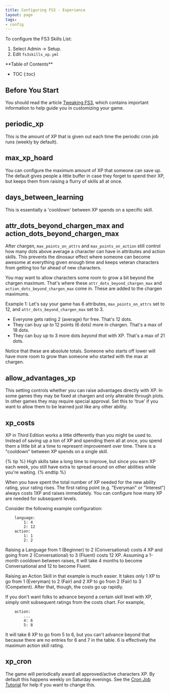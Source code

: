 ```yaml
---
title: Configuring FS3 - Experience
layout: page
tags:
- config
---
```


To configure the FS3 Skills List:

1. Select Admin -> Setup.
2. Edit `fs3skills_xp.yml`

<div id="inline_toc" markdown="1">
**Table of Contents**

* TOC
{:toc}
</div>

## Before You Start

You should read the article [Tweaking FS3](http://aresmush.com/fs3/fs3-3/tweaking-fs3.html), which contains important information to help guide you in customizing your game.

## periodic_xp

This is the amount of XP that is given out each time the periodic cron job runs (weekly by default).

## max_xp_hoard

You can configure the maximum amount of XP that someone can save up.  The default gives people a little buffer in case they forget to spend their XP, but keeps them from raising a flurry of skills all at once.

## days_between_learning

This is essentially a 'cooldown' between XP spends on a specific skill.

## attr_dots_beyond_chargen_max and action_dots_beyond_chargen_max

After chargen, `max_points_on_attrs` and `max_points_on_action` still control how many dots above average a character can have in attributes and action skills.  This prevents the dinosaur effect where someone can become awesome at everything given enough time and keeps veteran characters from getting too far ahead of new characters.

You may want to allow characters some room to grow a bit beyond the chargen maximum.  That's where these `attr_dots_beyond_chargen_max` and `action_dots_beyond_chargen_max` come in.  These are added to the chargen maximums.

Example 1:  Let's say your game has 6 attributes, `max_points_on_attrs` set to 12, and `attr_dots_beyond_chargen_max` set to 3.

* Everyone gets rating 2 (average) for free.  That's 12 dots.
* They can buy *up to* 12 points (6 dots) more in chargen.  That's a max of 18 dots.
* They can buy up to 3 more dots *beyond that* with XP.  That's a max of 21 dots.

Notice that these are absolute totals.  Someone who starts off lower will have more room to grow than someone who started with the max at chargen.  

## allow_advantages_xp

This setting controls whether you can raise advantages directly with XP.  In some games they may be fixed at chargen and only alterable through plots.  In other games they may require special approval.  Set this to 'true' if you want to allow them to be learned just like any other ability.

## xp_costs

XP in Third Edition works a little differently than you might be used to.  Instead of saving up a ton of XP and spending them all at once, you spend them a little bit at a time to represent improvement over time.  There is a "cooldown" between XP spends on a single skill.

{% tip %} 
High skills take a long time to improve, but since you earn XP each week, you still have extra to spread around on other abilities while you're waiting.
{% endtip %}

When you have spent the total number of XP needed for the new ability rating, your rating rises.  The first rating point (e.g. "Everyman" or "Interest") always costs 1XP and raises immediately.  You can configure how many XP are needed for subsequent levels.

Consider the following example configuration: 

        language:
            1: 4
            2: 12
        action:
            1: 1
            2: 2

Raising a Language from 1 (Beginner) to 2 (Conversational) costs 4 XP and going from 2 (Conversational) to 3 (Fluent) costs 12 XP.  Assuming a 1-month cooldown between raises, it will take 4 months to become Conversational and 12 to become Fluent.

Raising an Action Skill in that example is much easier.  It takes only 1 XP to go from 1 (Everyman) to 2 (Fair) and 2 XP to go from 2 (Fair) to 3 (Competent).  After that, though, the costs go up rapidly.  

If you don't want folks to advance beyond a certain skill level with XP, simply omit subsequent ratings from the costs chart.  For example, 

        action:
            ...
            4: 6
            5: 8

It will take 8 XP to go from 5 to 6, but you can't advance beyond that because there are no entries for 6 and 7 in the table.  6 is effectively the maximum action skill rating.

## xp_cron

The game will periodically award all approved/active characters XP.  By default this happens weekly on Saturday evenings.  See the [Cron Job Tutorial](http://www.aresmush.com/tutorials/code/cron.html) for help if you want to change this.
